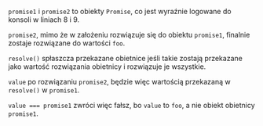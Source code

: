 `promise1` i `promise2` to obiekty `Promise`, co jest wyraźnie logowane do konsoli w liniach 8 i 9.

`promise2`, mimo że w założeniu rozwiązuje się do obiektu `promise1`, finalnie zostaje rozwiązane do wartości `foo`.

`resolve()` spłaszcza przekazane obietnice jeśli takie zostają przekazane jako wartość rozwiązania obietnicy i rozwiązuje je wszystkie.

`value` po rozwiązaniu `promise2`, będzie więc wartością przekazaną w `resolve()` w `promise1`.

`value === promise1` zwróci więc fałsz, bo `value` to `foo`, a nie obiekt obietnicy `promise1`.
